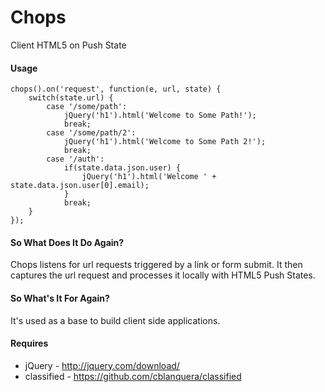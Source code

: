 Chops
=====

Client HTML5 on Push State

#### Usage

```
chops().on('request', function(e, url, state) {
	switch(state.url) {
		case '/some/path':
			jQuery('h1').html('Welcome to Some Path!');
			break;
		case '/some/path/2':
			jQuery('h1').html('Welcome to Some Path 2!');
			break;
		case '/auth':
			if(state.data.json.user) {
				jQuery('h1').html('Welcome ' + state.data.json.user[0].email);
			}
			break;
	}
});
```

#### So What Does It Do Again?

Chops listens for url requests triggered by a link or form submit. It then captures the url request and processes it locally with HTML5 Push States.

#### So What's It For Again?

It's used as a base to build client side applications.

#### Requires

- jQuery - http://jquery.com/download/
- classified - https://github.com/cblanquera/classified
